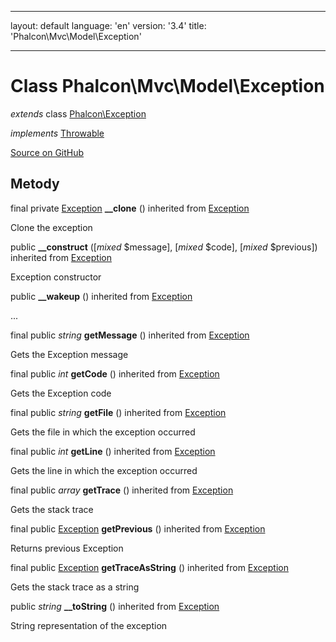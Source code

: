 * * *

layout: default language: 'en' version: '3.4' title: 'Phalcon\Mvc\Model\Exception'

* * *

# Class **Phalcon\Mvc\Model\Exception**

*extends* class [Phalcon\Exception](/3.4/en/api/Phalcon_Exception)

*implements* [Throwable](http://php.net/manual/en/class.throwable.php)

<a href="https://github.com/phalcon/cphalcon/tree/v3.4.0/phalcon/mvc/model/exception.zep" class="btn btn-default btn-sm">Source on GitHub</a>

## Metody

final private [Exception](http://php.net/manual/en/class.exception.php) **__clone** () inherited from [Exception](http://php.net/manual/en/class.exception.php)

Clone the exception

public **__construct** ([*mixed* $message], [*mixed* $code], [*mixed* $previous]) inherited from [Exception](http://php.net/manual/en/class.exception.php)

Exception constructor

public **__wakeup** () inherited from [Exception](http://php.net/manual/en/class.exception.php)

...

final public *string* **getMessage** () inherited from [Exception](http://php.net/manual/en/class.exception.php)

Gets the Exception message

final public *int* **getCode** () inherited from [Exception](http://php.net/manual/en/class.exception.php)

Gets the Exception code

final public *string* **getFile** () inherited from [Exception](http://php.net/manual/en/class.exception.php)

Gets the file in which the exception occurred

final public *int* **getLine** () inherited from [Exception](http://php.net/manual/en/class.exception.php)

Gets the line in which the exception occurred

final public *array* **getTrace** () inherited from [Exception](http://php.net/manual/en/class.exception.php)

Gets the stack trace

final public [Exception](http://php.net/manual/en/class.exception.php) **getPrevious** () inherited from [Exception](http://php.net/manual/en/class.exception.php)

Returns previous Exception

final public [Exception](http://php.net/manual/en/class.exception.php) **getTraceAsString** () inherited from [Exception](http://php.net/manual/en/class.exception.php)

Gets the stack trace as a string

public *string* **__toString** () inherited from [Exception](http://php.net/manual/en/class.exception.php)

String representation of the exception